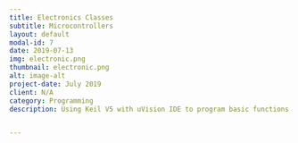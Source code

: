 ```yaml
---
title: Electronics Classes
subtitle: Microcontrollers
layout: default
modal-id: 7
date: 2019-07-13
img: electronic.png
thumbnail: electronic.png
alt: image-alt
project-date: July 2019
client: N/A
category: Programming
description: Using Keil V5 with uVision IDE to program basic functions of microcontrollers from scratch such as setting clock, function, moder, and learning I2C basics.


---
```


